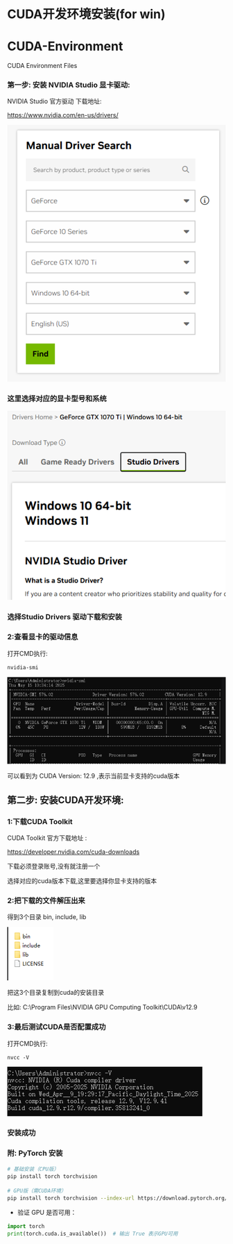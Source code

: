 # CUDA开发环境安装(for win)
# CUDA-Environment
CUDA Environment Files



### 第一步: 安装 NVIDIA Studio 显卡驱动:

    
NVIDIA Studio 官方驱动 下载地址:

https://www.nvidia.com/en-us/drivers/

![img_3.png](img/img_3.png)
### 这里选择对应的显卡型号和系统
![img_4.png](img/img_4.png)
### 选择Studio Drivers 驱动下载和安装

### 2:查看显卡的驱动信息 

打开CMD执行:
```cmd
nvidia-smi  
```

![img.png](img/img.png)

可以看到为 CUDA Version: 12.9 ,表示当前显卡支持的cuda版本


第二步: 安装CUDA开发环境:
--------------
### 1:下载CUDA Toolkit
CUDA Toolkit 官方下载地址 :

https://developer.nvidia.com/cuda-downloads

下载必须登录账号,没有就注册一个

选择对应的cuda版本下载,这里要选择你显卡支持的版本

### 2:把下载的文件解压出来

得到3个目录 bin, include, lib

![img_1.png](img/img_1.png)

把这3个目录复制到cuda的安装目录

比如: C:\Program Files\NVIDIA GPU Computing Toolkit\CUDA\v12.9

### 3:最后测试CUDA是否配置成功

打开CMD执行:
```CMD
nvcc -V
```
![img_2.png](img/img_2.png)

### 安装成功

### **附: PyTorch 安装**
```bash
# 基础安装（CPU版）
pip install torch torchvision

# GPU版（需CUDA环境）
pip install torch torchvision --index-url https://download.pytorch.org/whl/cu118
```
- 验证 GPU 是否可用：
```python
import torch
print(torch.cuda.is_available())  # 输出 True 表示GPU可用
```



